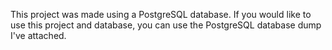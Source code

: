 This project was made using a PostgreSQL database. If you would like to use this project and database, you can use the PostgreSQL database dump I've attached.

